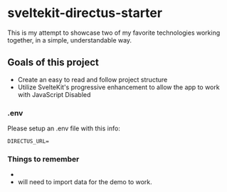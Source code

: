 # sveltekit-directus-starter

This is my attempt to showcase two of my favorite technologies working together,
in a simple, understandable way.

## Goals of this project

- Create an easy to read and follow project structure
- Utilize SvelteKit's progressive enhancement to allow the app to work with
  JavaScript Disabled

### .env

Please setup an .env file with this info:

```env
DIRECTUS_URL=
```

### Things to remember

-
- will need to import data for the demo to work.
